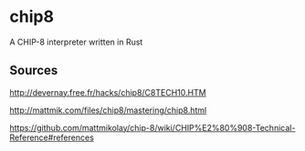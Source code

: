 # chip8
A CHIP-8 interpreter written in Rust

## Sources
http://devernay.free.fr/hacks/chip8/C8TECH10.HTM

http://mattmik.com/files/chip8/mastering/chip8.html

https://github.com/mattmikolay/chip-8/wiki/CHIP%E2%80%908-Technical-Reference#references
